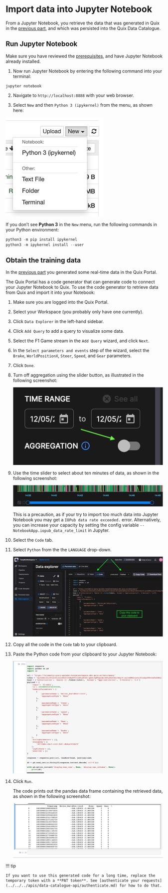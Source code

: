 # Import data into Jupyter Notebook

From a Jupyter Notebook, you retrieve the data that was generated in Quix in the [previous part](./create-data.md), and which was persisted into the Quix Data Catalogue. 

## Run Jupyter Notebook

Make sure you have reviewed the [prerequisites](./index.md#prerequisites), and have Jupyter Notebook already installed.

1. Now run Jupyter Notebook by entering the following command into your terminal:

``` shell
jupyter notebook
```

2. Navigate to `http://localhost:8888` with your web browser.

3. Select `New` and then `Python 3 (ipykernel)` from the menu, as shown here:

![Jupyter Notebook Python 3 selection](./images/jupyter-python3-selection.png)

If you don’t see **Python 3** in the `New` menu, run the following commands in your Python environment: 

``` python
python3 -m pip install ipykernel
python3 -m ipykernel install --user
```

## Obtain the training data

In the [previous part](./create-data.md) you generated some real-time data in the Quix Portal. 

The Quix Portal has a code generator that can generate code to connect your Jupyter Notebook to Quix. To use the code generator to retrieve data from Quix and import it into your Notebook:

1. Make sure you are logged into the Quix Portal.

2. Select your Workspace (you probably only have one currently).

3. Click `Data Explorer` in the left-hand sidebar.

4. Click `Add Query` to add a query to visualize some data. 

5. Select the F1 Game stream in the `Add Query` wizard, and click `Next`.

6. In  the `Select parameters and events` step of the wizard, select the `Brake`, `WorldPositionX`, `Steer`, `Speed`, and `Gear` parameters. 

7. Click `Done`.

8. Turn off aggregation using the slider button, as illustrated in the following screenshot:

    ![Turn aggregation slider button off](./images/aggregation-slider-off.png)

9. Use the time slider to select about ten minutes of data, as shown in the following screenshot:

    ![Time slider](./images/time-slider.png)

    This is a precaution, as if your try to import too much data into Jupyter Notebook you may get a `IOPub data rate exceeded.` error. Alternatively, you can increase your capacity by setting the config variable `--NotebookApp.iopub_data_rate_limit` in Jupyter. 

10. Select the `Code` tab.

11. Select `Python` from the  the `LANGUAGE` drop-down.

    ![Generated code to retrieve data](./images/connect-python.png)

12. Copy all the code in the `Code` tab to your clipboard. 

13. Paste the Python code from your clipboard to your Jupyter Notebook:

    ![Python code in Jupyter Notebook](./images/jupyter-python-code.png)

14. Click `Run`.

    The code prints out the pandas data frame containing the retrieved data, as shown in the following screenshot:

    ![Results from data fetch](./images/jupyter-results.png)

!!! tip

	If you want to use this generated code for a long time, replace the temporary token with a **PAT token**. See [authenticate your requests](../../../apis/data-catalogue-api/authenticate.md) for how to do that.

